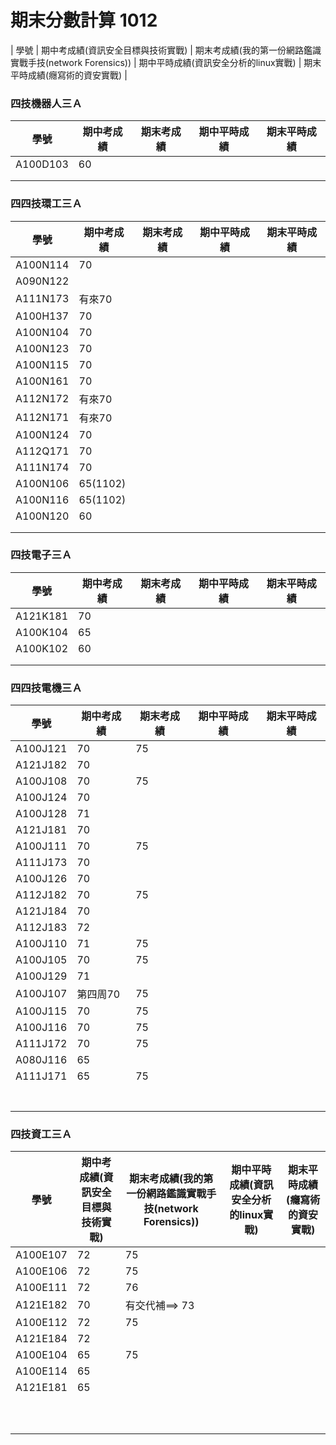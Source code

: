 # 期末分數計算 1012
| 學號 | 期中考成績(資訊安全目標與技術實戰) | 期末考成績(我的第一份網路鑑識實戰手技(network Forensics)) | 期中平時成績(資訊安全分析的linux實戰) | 期末平時成績(癮寫術的資安實戰) |

### 四技機器人三Ａ

| 學號 | 期中考成績 | 期末考成績 | 期中平時成績 | 期末平時成績 |
| ---- |  ---- |  ---- |  ---- |  ---- |  
|A100D103 |60||||
| |||||
| |||||
### 四四技環工三Ａ
| 學號 | 期中考成績 | 期末考成績 | 期中平時成績 | 期末平時成績 |
| ---- |  ---- |  ---- |  ---- |  ---- |  
|A100N114 |70||||
|A090N122 |||||
|A111N173   |有來70||||
|A100H137 | 70||||
|A100N104 | 70||||
|A100N123 | 70||||
|A100N115| 70||||
|A100N161 |70||||
|A112N172 |有來70||||
|A112N171 |有來70||||
|A100N124 |70||||
|A112Q171 |70||||
|A111N174 |70||||
|A100N106 |65(1102)||||
|A100N116 |65(1102)||||
|A100N120 |60||||
| |||||
| |||||
### 四技電子三Ａ
| 學號 | 期中考成績 | 期末考成績 | 期中平時成績 | 期末平時成績 |
| ---- |  ---- |  ---- |  ---- |  ---- |  
|A121K181|70||||
|A100K104 |65||||
|A100K102 |60||||
| |||||
| |||||
### 四四技電機三Ａ
| 學號 | 期中考成績 | 期末考成績 | 期中平時成績 | 期末平時成績 |
| ---- |  ---- |  ---- |  ---- |  ---- |  
|A100J121 |70|75|||
|A121J182|70||||
|A100J108 |70|75|||
|A100J124|70||||
|A100J128|71||||
|A121J181  |70||||
|A100J111 |70|75|||
|A111J173 |70||||
|A100J126 |70||||
|A112J182 |70|75|||
|A121J184 |70||||
|A112J183 |72||||
|A100J110 | 71|75|||
|A100J105|70|75|||
|A100J129|71||||
|A100J107 |第四周70|75|||
|A100J115 |70|75|||
|A100J116|70|75|||
|A111J172|70|75|||
|A080J116|65||||
|A111J171|65|75|||
| |||||
| |||||
| |||||
| |||||
| |||||
| |||||
| |||||
### 四技資工三Ａ
| 學號 | 期中考成績(資訊安全目標與技術實戰) | 期末考成績(我的第一份網路鑑識實戰手技(network Forensics)) | 期中平時成績(資訊安全分析的linux實戰) | 期末平時成績(癮寫術的資安實戰) |
| ---- |  ---- |  ---- |  ---- |  ---- |  
|A100E107|72|75|||
|A100E106 |72|75|||
|A100E111 |72|76|||
|A121E182 |70|有交代補==> 73|||
|A100E112  |72|75|||
|A121E184 |72||||
|A100E104 |65|75|||
|A100E114|65||||
|A121E181|65||||
| |||||
| |||||
| |||||
| |||||
| |||||
| |||||
| |||||
| |||||
| |||||
| |||||


